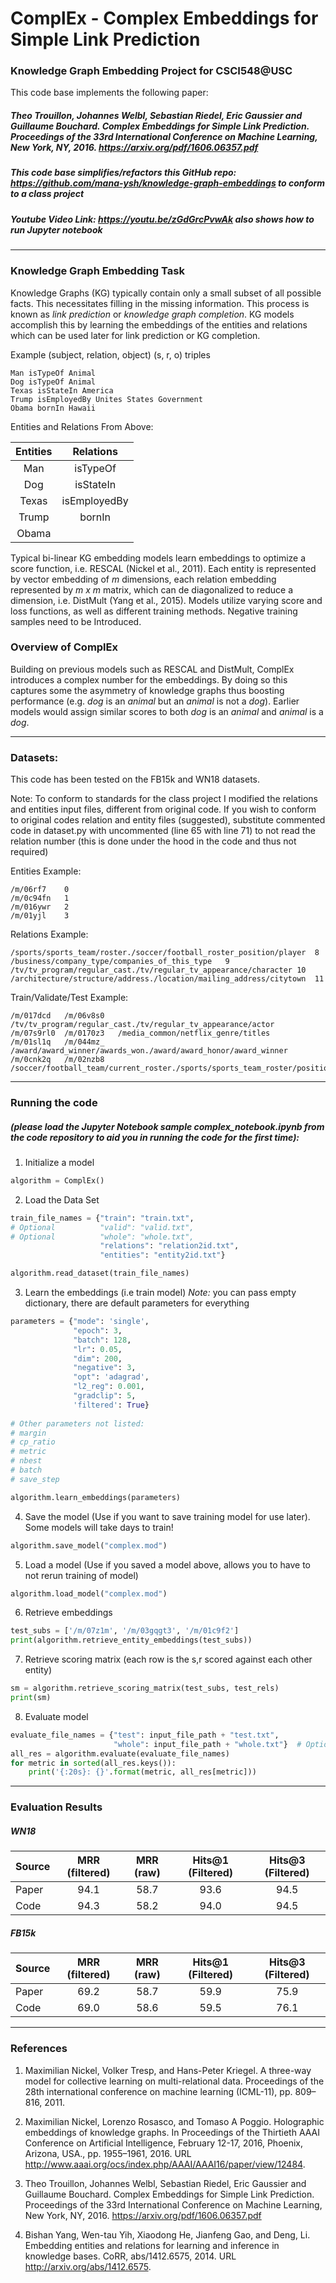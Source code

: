 # ComplEx - Complex Embeddings for Simple Link Prediction


### Knowledge Graph Embedding Project for CSCI548@USC
This code base implements the following paper:

##### Theo Trouillon, Johannes Welbl, Sebastian Riedel, Eric Gaussier and Guillaume Bouchard. Complex Embeddings for Simple Link Prediction. Proceedings of the 33rd International Conference on Machine Learning, New York, NY,  2016. https://arxiv.org/pdf/1606.06357.pdf


##### This code base simplifies/refactors this GitHub repo: https://github.com/mana-ysh/knowledge-graph-embeddings to conform to a class project

##### Youtube Video Link: https://youtu.be/zGdGrcPvwAk *also shows how to run Jupyter notebook*

---
### Knowledge Graph Embedding Task
Knowledge Graphs (KG) typically contain only a small subset of all possible facts. This necessitates filling in the missing information. This process is known as *link prediction* or *knowledge graph completion*. KG models accomplish this by learning the embeddings of the entities and relations which can be used later for link prediction or KG completion.

Example (subject, relation, object) (s, r, o) triples 
```text
Man isTypeOf Animal
Dog isTypeOf Animal
Texas isStateIn America
Trump isEmployedBy Unites States Government
Obama bornIn Hawaii
```
Entities and Relations From Above:

| Entities        | Relations |
|:-------------:|:-----------:| 
| Man | isTypeOf |
| Dog | isStateIn | 
| Texas | isEmployedBy |
| Trump | bornIn |
| Obama | |

Typical bi-linear KG embedding models learn embeddings to optimize a score function, i.e. RESCAL (Nickel et al., 2011). Each entity is represented by vector embedding of *m* dimensions, each relation embedding represented by *m x m* matrix, which can de diagonalized to reduce a dimension, i.e. DistMult (Yang et al., 2015). Models utilize varying score and loss functions, as well as different training methods. Negative training samples need to be Introduced. 

### Overview of ComplEx

Building on previous models such as RESCAL and DistMult, ComplEx introduces a complex number for the embeddings. By doing so this captures some the asymmetry of knowledge graphs thus boosting performance (e.g. *dog* is an *animal* but an *animal* is not a *dog*). Earlier models would assign similar scores to both *dog* is an *animal* and *animal* is a *dog*.

---

### Datasets:
This code has been tested on the FB15k and WN18 datasets. 

Note: To conform to standards for the class project I modified the relations and entities input files, different from original code. If you wish to conform to original codes relation and entity files (suggested), substitute commented code in dataset.py with uncommented (line 65 with line 71) to not read the relation number (this is done under the hood in the code and thus not required)

Entities Example:
```text
/m/06rf7	0
/m/0c94fn	1
/m/016ywr	2
/m/01yjl	3
```

Relations Example:
```text
/sports/sports_team/roster./soccer/football_roster_position/player	8
/business/company_type/companies_of_this_type	9
/tv/tv_program/regular_cast./tv/regular_tv_appearance/character	10
/architecture/structure/address./location/mailing_address/citytown	11
```

Train/Validate/Test Example:
```text
/m/017dcd	/m/06v8s0	/tv/tv_program/regular_cast./tv/regular_tv_appearance/actor
/m/07s9rl0	/m/0170z3	/media_common/netflix_genre/titles
/m/01sl1q	/m/044mz_	/award/award_winner/awards_won./award/award_honor/award_winner
/m/0cnk2q	/m/02nzb8	/soccer/football_team/current_roster./sports/sports_team_roster/position
```
---

### Running the code 

##### (please load the Jupyter Notebook sample *complex_notebook.ipynb* from the code repository to aid you in running the code for the first time):
1. Initialize a model
```python
algorithm = ComplEx()
```
2. Load the Data Set
```python
train_file_names = {"train": "train.txt",
# Optional          "valid": "valid.txt",
# Optional          "whole": "whole.txt",
                    "relations": "relation2id.txt",
                    "entities": "entity2id.txt"}

algorithm.read_dataset(train_file_names)
```
3. Learn the embeddings (i.e train model) *Note:* you can pass empty dictionary, there are default parameters for everything
```python
parameters = {"mode": 'single',
              "epoch": 3,
              "batch": 128,
              "lr": 0.05,
              "dim": 200,            
              "negative": 3,         
              "opt": 'adagrad',
              "l2_reg": 0.001,
              "gradclip": 5,
              'filtered': True}
              
# Other parameters not listed:
# margin
# cp_ratio
# metric
# nbest
# batch
# save_step

algorithm.learn_embeddings(parameters)
```
4. Save the model (Use if you want to save training model for use later). Some models will take days to train!
```python
algorithm.save_model("complex.mod")
```
5. Load a model (Use if you saved a model above, allows you to have to not rerun training of model)
```python
algorithm.load_model("complex.mod")
```
6. Retrieve embeddings
```python
test_subs = ['/m/07z1m', '/m/03gqgt3', '/m/01c9f2']
print(algorithm.retrieve_entity_embeddings(test_subs))
```
7. Retrieve scoring matrix (each row is the s,r scored against each other entity)
```python
sm = algorithm.retrieve_scoring_matrix(test_subs, test_rels)
print(sm)
```
8. Evaluate model
```python
evaluate_file_names = {"test": input_file_path + "test.txt",
                       "whole": input_file_path + "whole.txt"}  # Optional
all_res = algorithm.evaluate(evaluate_file_names)
for metric in sorted(all_res.keys()):
    print('{:20s}: {}'.format(metric, all_res[metric]))
```
---
### Evaluation Results
##### WN18
| Source        | MRR (filtered) | MRR (raw) | Hits@1 (Filtered) | Hits@3 (Filtered)
| ------------- |:--------:|:------:|:------:|:------:| 
| Paper      | 94.1 | 58.7 | 93.6 | 94.5
| Code      | 94.3 | 58.2 | 94.0 | 94.5
##### FB15k
| Source        | MRR (filtered) | MRR (raw) | Hits@1 (Filtered) | Hits@3 (Filtered)
| ------------- |:--------:|:------:|:------:|:------:| 
| Paper      | 69.2 | 58.7 | 59.9 | 75.9
| Code      | 69.0 | 58.6 | 59.5 | 76.1

---

### References
1. Maximilian Nickel, Volker Tresp, and Hans-Peter Kriegel. A three-way model for collective learning on multi-relational data. Proceedings of the 28th international conference on machine learning (ICML-11), pp. 809–816, 2011.

2. Maximilian Nickel, Lorenzo Rosasco, and Tomaso A Poggio. Holographic embeddings of knowledge graphs. In Proceedings of the Thirtieth AAAI Conference on Artificial Intelligence, February 12-17, 2016, Phoenix, Arizona, USA., pp. 1955–1961, 2016. URL http://www.aaai.org/ocs/index.php/AAAI/AAAI16/paper/view/12484.

3. Theo Trouillon, Johannes Welbl, Sebastian Riedel, Eric Gaussier and Guillaume Bouchard. Complex Embeddings for Simple Link Prediction. Proceedings of the 33rd International Conference on Machine Learning, New York, NY,  2016. https://arxiv.org/pdf/1606.06357.pdf

4. Bishan Yang, Wen-tau Yih, Xiaodong He, Jianfeng Gao, and Deng, Li. Embedding entities and relations for learning and inference in knowledge bases. CoRR, abs/1412.6575, 2014. URL http://arxiv.org/abs/1412.6575.

